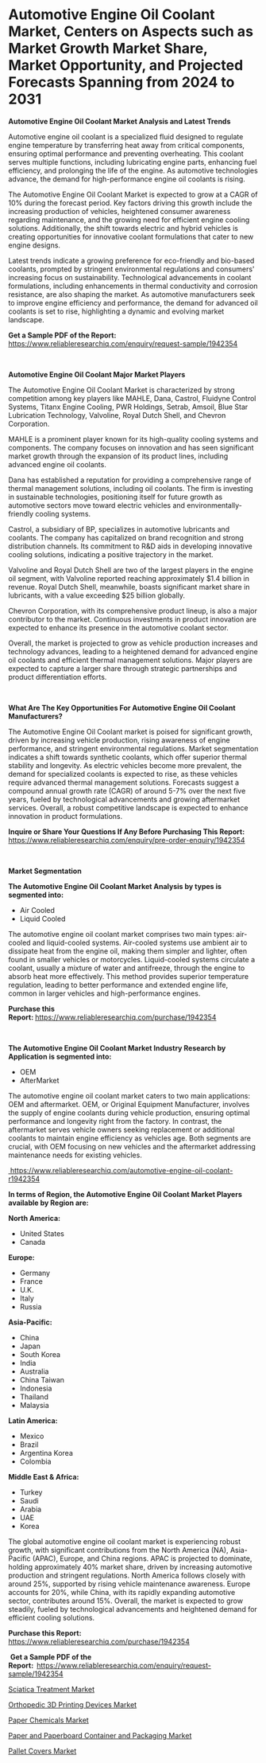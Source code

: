 <p><h1>Automotive Engine Oil Coolant Market, Centers on Aspects such as Market Growth Market Share, Market Opportunity, and Projected Forecasts Spanning from 2024 to 2031</h1></p><p><strong>Automotive Engine Oil Coolant Market Analysis and Latest Trends</strong></p>
<p><p>Automotive engine oil coolant is a specialized fluid designed to regulate engine temperature by transferring heat away from critical components, ensuring optimal performance and preventing overheating. This coolant serves multiple functions, including lubricating engine parts, enhancing fuel efficiency, and prolonging the life of the engine. As automotive technologies advance, the demand for high-performance engine oil coolants is rising.</p><p>The Automotive Engine Oil Coolant Market is expected to grow at a CAGR of 10% during the forecast period. Key factors driving this growth include the increasing production of vehicles, heightened consumer awareness regarding maintenance, and the growing need for efficient engine cooling solutions. Additionally, the shift towards electric and hybrid vehicles is creating opportunities for innovative coolant formulations that cater to new engine designs.</p><p>Latest trends indicate a growing preference for eco-friendly and bio-based coolants, prompted by stringent environmental regulations and consumers' increasing focus on sustainability. Technological advancements in coolant formulations, including enhancements in thermal conductivity and corrosion resistance, are also shaping the market. As automotive manufacturers seek to improve engine efficiency and performance, the demand for advanced oil coolants is set to rise, highlighting a dynamic and evolving market landscape.</p></p>
<p><strong>Get a Sample PDF of the Report:&nbsp;</strong> <a href="https://www.reliableresearchiq.com/enquiry/request-sample/1942354?utm_campaign=103&utm_medium=2&utm_source=Github&utm_content=ia&utm_term=15112024&utm_id=automotive-engine-oil-coolant">https://www.reliableresearchiq.com/enquiry/request-sample/1942354</a></p>
<p>&nbsp;</p>
<p><strong>Automotive Engine Oil Coolant Major Market Players</strong></p>
<p><p>The Automotive Engine Oil Coolant Market is characterized by strong competition among key players like MAHLE, Dana, Castrol, Fluidyne Control Systems, Titanx Engine Cooling, PWR Holdings, Setrab, Amsoil, Blue Star Lubrication Technology, Valvoline, Royal Dutch Shell, and Chevron Corporation.</p><p>MAHLE is a prominent player known for its high-quality cooling systems and components. The company focuses on innovation and has seen significant market growth through the expansion of its product lines, including advanced engine oil coolants. </p><p>Dana has established a reputation for providing a comprehensive range of thermal management solutions, including oil coolants. The firm is investing in sustainable technologies, positioning itself for future growth as automotive sectors move toward electric vehicles and environmentally-friendly cooling systems.</p><p>Castrol, a subsidiary of BP, specializes in automotive lubricants and coolants. The company has capitalized on brand recognition and strong distribution channels. Its commitment to R&D aids in developing innovative cooling solutions, indicating a positive trajectory in the market.</p><p>Valvoline and Royal Dutch Shell are two of the largest players in the engine oil segment, with Valvoline reported reaching approximately $1.4 billion in revenue. Royal Dutch Shell, meanwhile, boasts significant market share in lubricants, with a value exceeding $25 billion globally. </p><p>Chevron Corporation, with its comprehensive product lineup, is also a major contributor to the market. Continuous investments in product innovation are expected to enhance its presence in the automotive coolant sector.</p><p>Overall, the market is projected to grow as vehicle production increases and technology advances, leading to a heightened demand for advanced engine oil coolants and efficient thermal management solutions. Major players are expected to capture a larger share through strategic partnerships and product differentiation efforts.</p></p>
<p>&nbsp;</p>
<p><strong>What Are The Key Opportunities For Automotive Engine Oil Coolant Manufacturers?</strong></p>
<p><p>The Automotive Engine Oil Coolant market is poised for significant growth, driven by increasing vehicle production, rising awareness of engine performance, and stringent environmental regulations. Market segmentation indicates a shift towards synthetic coolants, which offer superior thermal stability and longevity. As electric vehicles become more prevalent, the demand for specialized coolants is expected to rise, as these vehicles require advanced thermal management solutions. Forecasts suggest a compound annual growth rate (CAGR) of around 5-7% over the next five years, fueled by technological advancements and growing aftermarket services. Overall, a robust competitive landscape is expected to enhance innovation in product formulations.</p></p>
<p><strong>Inquire or Share Your Questions If Any Before Purchasing This Report:</strong> <a href="https://www.reliableresearchiq.com/enquiry/pre-order-enquiry/1942354?utm_campaign=103&utm_medium=2&utm_source=Github&utm_content=ia&utm_term=15112024&utm_id=automotive-engine-oil-coolant">https://www.reliableresearchiq.com/enquiry/pre-order-enquiry/1942354</a></p>
<p>&nbsp;</p>
<p><strong>Market Segmentation</strong></p>
<p><strong>The Automotive Engine Oil Coolant Market Analysis by types is segmented into:</strong></p>
<p><ul><li>Air Cooled</li><li>Liquid Cooled</li></ul></p>
<p><p>The automotive engine oil coolant market comprises two main types: air-cooled and liquid-cooled systems. Air-cooled systems use ambient air to dissipate heat from the engine oil, making them simpler and lighter, often found in smaller vehicles or motorcycles. Liquid-cooled systems circulate a coolant, usually a mixture of water and antifreeze, through the engine to absorb heat more effectively. This method provides superior temperature regulation, leading to better performance and extended engine life, common in larger vehicles and high-performance engines.</p></p>
<p><strong>Purchase this Report:&nbsp;</strong><a href="https://www.reliableresearchiq.com/purchase/1942354?utm_campaign=103&utm_medium=2&utm_source=Github&utm_content=ia&utm_term=15112024&utm_id=automotive-engine-oil-coolant">https://www.reliableresearchiq.com/purchase/1942354</a></p>
<p>&nbsp;</p>
<p><strong>The Automotive Engine Oil Coolant Market Industry Research by Application is segmented into:</strong></p>
<p><ul><li>OEM</li><li>AfterMarket</li></ul></p>
<p><p>The automotive engine oil coolant market caters to two main applications: OEM and aftermarket. OEM, or Original Equipment Manufacturer, involves the supply of engine coolants during vehicle production, ensuring optimal performance and longevity right from the factory. In contrast, the aftermarket serves vehicle owners seeking replacement or additional coolants to maintain engine efficiency as vehicles age. Both segments are crucial, with OEM focusing on new vehicles and the aftermarket addressing maintenance needs for existing vehicles.</p></p>
<p><a href="https://www.reliableresearchiq.com/automotive-engine-oil-coolant-r1942354?utm_campaign=103&utm_medium=2&utm_source=Github&utm_content=ia&utm_term=15112024&utm_id=automotive-engine-oil-coolant">&nbsp;https://www.reliableresearchiq.com/automotive-engine-oil-coolant-r1942354</a></p>
<p><strong>In terms of Region, the Automotive Engine Oil Coolant Market Players available by Region are:</strong></p>
<p>
    <p> <strong> North America: </strong>
        <ul>
            <li>United States</li>
            <li>Canada</li>
        </ul>
        </p> 
    <p> <strong> Europe: </strong>
        <ul>
            <li>Germany</li>
            <li>France</li>
            <li>U.K.</li>
            <li>Italy</li>
            <li>Russia</li>
        </ul>
        </p> 
    <p> <strong> Asia-Pacific: </strong>
        <ul>
            <li>China</li>
            <li>Japan</li>
            <li>South Korea</li>
            <li>India</li>
            <li>Australia</li>
            <li>China Taiwan</li>
            <li>Indonesia</li>
            <li>Thailand</li>
            <li>Malaysia</li>
        </ul>
        </p> 
    <p> <strong> Latin America: </strong>
        <ul>
            <li>Mexico</li>
            <li>Brazil</li>
            <li>Argentina Korea</li>
            <li>Colombia</li>
        </ul>
        </p> 
    <p> <strong> Middle East & Africa: </strong>
        <ul>
            <li>Turkey</li>
            <li>Saudi</li>
            <li>Arabia</li>
            <li>UAE</li>
            <li>Korea</li>
        </ul>
    </p>
    </p>
<p><p>The global automotive engine oil coolant market is experiencing robust growth, with significant contributions from the North America (NA), Asia-Pacific (APAC), Europe, and China regions. APAC is projected to dominate, holding approximately 40% market share, driven by increasing automotive production and stringent regulations. North America follows closely with around 25%, supported by rising vehicle maintenance awareness. Europe accounts for 20%, while China, with its rapidly expanding automotive sector, contributes around 15%. Overall, the market is expected to grow steadily, fueled by technological advancements and heightened demand for efficient cooling solutions.</p></p>
<p><strong>Purchase this Report: </strong><a href="https://www.reliableresearchiq.com/purchase/1942354?utm_campaign=103&utm_medium=2&utm_source=Github&utm_content=ia&utm_term=15112024&utm_id=automotive-engine-oil-coolant">https://www.reliableresearchiq.com/purchase/1942354</a></p>
<p>&nbsp;<strong>Get a Sample PDF of the Report:&nbsp;&nbsp;</strong><a href="https://www.reliableresearchiq.com/enquiry/request-sample/1942354?utm_campaign=103&utm_medium=2&utm_source=Github&utm_content=ia&utm_term=15112024&utm_id=automotive-engine-oil-coolant">https://www.reliableresearchiq.com/enquiry/request-sample/1942354</a></p>
<p><strong></strong></p>
<p><p><a href="https://issuu.com/reportprime-2/docs/sciatica-treatment-market-size-2030_06b9b9a7a8e21a?utm_campaign=103&utm_medium=2&utm_source=Github&utm_content=ia&utm_term=15112024&utm_id=automotive-engine-oil-coolant">Sciatica Treatment Market</a></p><p><a href="https://issuu.com/reportprime-2/docs/orthopedic-3d-printing-devices-mark_1daaa237743279?utm_campaign=103&utm_medium=2&utm_source=Github&utm_content=ia&utm_term=15112024&utm_id=automotive-engine-oil-coolant">Orthopedic 3D Printing Devices Market</a></p><p><a href="https://www.linkedin.com/pulse/booming-paper-chemicals-market-sector-analysis-growth-projections-l5aqc?utm_campaign=103&utm_medium=2&utm_source=Github&utm_content=ia&utm_term=15112024&utm_id=automotive-engine-oil-coolant">Paper Chemicals Market</a></p><p><a href="https://www.linkedin.com/pulse/surfing-paper-paperboard-container-packaging-wave-riding-jbfpc?utm_campaign=103&utm_medium=2&utm_source=Github&utm_content=ia&utm_term=15112024&utm_id=automotive-engine-oil-coolant">Paper and Paperboard Container and Packaging Market</a></p><p><a href="https://www.linkedin.com/pulse/ects-119-page-report-craigalytics-wsatc?utm_campaign=103&utm_medium=2&utm_source=Github&utm_content=ia&utm_term=15112024&utm_id=automotive-engine-oil-coolant">Pallet Covers Market</a></p></p>